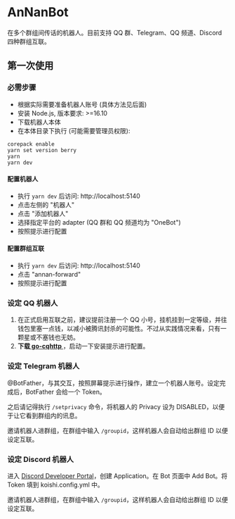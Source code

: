 AnNanBot
===

在多个群组间传话的机器人。目前支持 QQ 群、Telegram、QQ 频道、Discord 四种群组互联。

## 第一次使用

### 必需步骤
* 根据实际需要准备机器人账号 (具体方法见后面)
* 安装 Node.js, 版本要求: >=16.10
* 下载机器人本体
* 在本体目录下执行 (可能需要管理员权限):
```
corepack enable
yarn set version berry
yarn
yarn dev
```

#### 配置机器人
* 执行 `yarn dev` 后访问: http://localhost:5140
* 点击左侧的 "机器人"
* 点击 "添加机器人"
* 选择指定平台的 adapter (QQ 群和 QQ 频道均为 "OneBot")
* 按照提示进行配置

#### 配置群组互联
* 执行 `yarn dev` 后访问: http://localhost:5140
* 点击 "annan-forward"
* 按照提示进行配置

### 设定 QQ 机器人
1. 在正式启用互联之前，建议提前注册一个 QQ 小号，挂机挂到一定等级，并往钱包里塞一点钱，以减小被腾讯封杀的可能性。不过从实践情况来看，只有一颗星或不塞钱也无妨。
2. **下载[ go-cqhttp ](https://github.com/Mrs4s/go-cqhttp/releases)**，启动一下安装提示进行配置。

### 设定 Telegram 机器人
@BotFather，与其交互，按照屏幕提示进行操作，建立一个机器人账号。设定完成后，BotFather 会给一个 Token。

之后请记得执行 `/setprivacy` 命令，将机器人的 Privacy 设为 DISABLED，以便于让它看到群组内的讯息。

邀请机器人进群组，在群组中输入 `/groupid`，这样机器人会自动给出群组 ID 以便设定互联。

### 设定 Discord 机器人
进入 [Discord Developer Portal](https://discordapp.com/developers/applications/)，创建 Application。在 Bot 页面中 Add Bot。将 Token 填到 koishi.config.yml 中。

邀请机器人进群组，在群组中输入 `/groupid`，这样机器人会自动给出群组 ID 以便设定互联。
